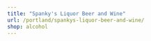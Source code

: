 ```yaml
---
title: "Spanky's Liquor Beer and Wine"
url: /portland/spankys-liquor-beer-and-wine/
shop: alcohol
---
```

